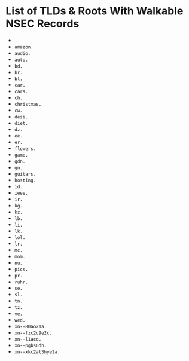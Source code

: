 # List of TLDs & Roots With Walkable NSEC Records

* `.`
* `amazon.`
* `audio.`
* `auto.`
* `bd.`
* `br.`
* `bt.`
* `car.`
* `cars.`
* `ch.`
* `christmas.`
* `cw.`
* `desi.`
* `diet.`
* `dz.`
* `ee.`
* `er.`
* `flowers.`
* `game.`
* `gdn.`
* `gn.`
* `guitars.`
* `hosting.`
* `id.`
* `ieee.`
* `ir.`
* `kg.`
* `kz.`
* `lb.`
* `li.`
* `lk.`
* `lol.`
* `lr.`
* `mc.`
* `mom.`
* `nu.`
* `pics.`
* `pr.`
* `ruhr.`
* `se.`
* `sl.`
* `tn.`
* `tz.`
* `ve.`
* `wed.`
* `xn--80ao21a.`
* `xn--fzc2c9e2c.`
* `xn--l1acc.`
* `xn--pgbs0dh.`
* `xn--xkc2al3hye2a.`
